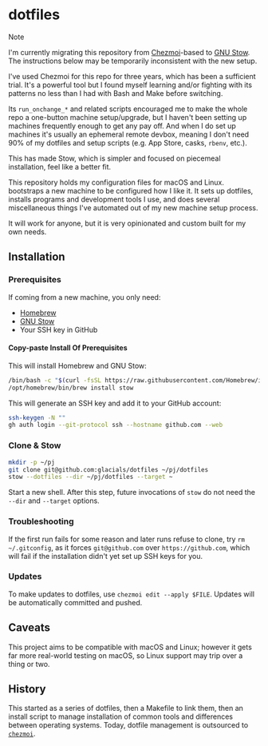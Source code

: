# dotfiles

> [!NOTE]
> I'm currently migrating this repository from
> [Chezmoi](https://www.chezmoi.io/)-based
> to
> [GNU Stow](https://www.gnu.org/software/stow/).
> The instructions below may be temporarily inconsistent with the new setup.
>
> I've used Chezmoi for this repo for three years, which has been a sufficient trial.
> It's a powerful tool but I found myself learning and/or fighting with its patterns
> no less than I had with Bash and Make before switching.
>
> Its `run_onchange_*` and related scripts encouraged me to make the whole repo a one-button machine setup/upgrade,
> but I haven't been setting up machines frequently enough to get any pay off.
> And when I do set up machines it's usually an ephemeral remote devbox,
> meaning I don't need 90% of my dotfiles and setup scripts (e.g. App Store, casks, `rbenv`, etc.).
>
> This has made Stow, which is simpler and focused on piecemeal installation,
> feel like a better fit.

This repository holds my configuration files for macOS and Linux. bootstraps a new machine to be configured how I like it.
It sets up dotfiles, installs programs and development tools I use, and does
several miscellaneous things I've automated out of my new machine setup process.

It will work for anyone, but it is very opinionated and custom built for my own
needs.

## Installation

### Prerequisites

If coming from a new machine, you only need:

- [Homebrew](https://brew.sh/)
- [GNU Stow](https://www.gnu.org/software/stow/)
- Your SSH key in GitHub

#### Copy-paste Install Of Prerequisites

This will install Homebrew and GNU Stow:

```sh
/bin/bash -c "$(curl -fsSL https://raw.githubusercontent.com/Homebrew/install/HEAD/install.sh)"
/opt/homebrew/bin/brew install stow
```

This will generate an SSH key and add it to your GitHub account:

```sh
ssh-keygen -N ""
gh auth login --git-protocol ssh --hostname github.com --web
```

### Clone & Stow

```sh
mkdir -p ~/pj
git clone git@github.com:glacials/dotfiles ~/pj/dotfiles
stow --dotfiles --dir ~/pj/dotfiles --target ~
```

Start a new shell.
After this step, future invocations of `stow` do not need the `--dir` and `--target` options.

### Troubleshooting

If the first run fails for some reason and later runs refuse to clone, try `rm
~/.gitconfig`, as it forces `git@github.com` over `https://github.com`, which will
fail if the installation didn't yet set up SSH keys for you.

### Updates

To make updates to dotfiles, use `chezmoi edit --apply $FILE`. Updates will be
automatically committed and pushed.

## Caveats

This project aims to be compatible with macOS and Linux; however it gets far
more real-world testing on macOS, so Linux support may trip over a thing or two.

## History

This started as a series of dotfiles, then a Makefile to link them, then an
install script to manage installation of common tools and differences between
operating systems. Today, dotfile management is outsourced to
[`chezmoi`](https://github.com/twpayne/chezmoi).

